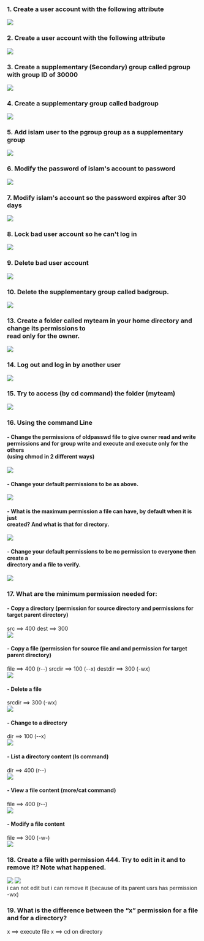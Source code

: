 ### 1. Create a user account with the following attribute

<img src="./pics/01.png"/>


### 2. Create a user account with the following attribute

<img src="./pics/02.png"/>

### 3. Create a supplementary (Secondary) group called pgroup with group ID of 30000

<img src="./pics/03.png"/>


### 4. Create a supplementary group called badgroup

<img src="./pics/03.png"/>


### 5. Add islam user to the pgroup group as a supplementary group

<img src="./pics/05.png"/>


### 6. Modify the password of islam's account to password

<img src="./pics/06.png"/>


### 7. Modify islam's account so the password expires after 30 days

<img src="./pics/07.png"/>


### 8. Lock bad user account so he can't log in

<img src="./pics/08.png"/>


### 9. Delete bad user account

<img src="./pics/09.png"/>


### 10. Delete the supplementary group called badgroup.

<img src="./pics/10.png"/>


### 13. Create a folder called myteam in your home directory and change its permissions to <br/> read only for the owner.

<img src="./pics/13.png"/>


### 14. Log out and log in by another user

<img src="./pics/14.png"/>


### 15. Try to access (by cd command) the folder (myteam)

<img src="./pics/15.png"/>


### 16. Using the command Line
####    - Change the permissions of oldpasswd file to give owner read and write<br/>permissions and for group write and execute and execute only for the others<br/>(using chmod in 2 different ways)

<img src="./pics/16.png"/>


####    - Change your default permissions to be as above.

<img src="./pics/16-2.png"/>


####    - What is the maximum permission a file can have, by default when it is just <br>created? And what is that for directory.

<img src="./pics/16-3.png"/>


####    - Change your default permissions to be no permission to everyone then create a <br/> directory and a file to verify.

<img src="./pics/16-4.png"/>


### 17. What are the minimum permission needed for:
####    - Copy a directory (permission for source directory and permissions for target parent directory)

src ==> 400
dest ==> 300<br/>
<img src="./pics/17-1.png"/>

####    - Copy a file (permission for source file and and permission for target parent directory)

file ==> 400 (r--)
srcdir ==> 100 (--x)
destdir ==> 300 (-wx)<br/>
<img src="./pics/17-2.png"/>


####    - Delete a file

srcdir ==> 300 (-wx)<br/>
<img src="./pics/17-3.png"/>


####    - Change to a directory

dir  ==> 100 (--x)<br/>
<img src="./pics/17-4.png"/>


####    - List a directory content (ls command)

dir ==> 400 (r--)<br/>
<img src="./pics/17-5.png"/>


####    - View a file content (more/cat command)

file ==> 400 (r--)<br/>
<img src="./pics/17-6.png"/>


####    - Modify a file content

file ==> 300 (-w-)<br/>
<img src="./pics/17-3.png"/>


### 18. Create a file with permission 444. Try to edit in it and to remove it? Note what happened.

<img src="./pics/18-1.png"/>
<img src="./pics/18-2.png"/><br/>
 i can not edit but i can remove it (because of its parent usrs has permission -wx)

### 19. What is the difference between the “x” permission for a file and for a directory?

x ==> execute file 
x ==> cd on directory 
